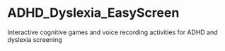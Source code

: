 # ADHD_Dyslexia_EasyScreen
Interactive cognitive games and voice recording activities for ADHD and dyslexia screening
